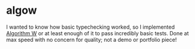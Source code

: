 # algow

I wanted to know how basic typechecking worked, so I implemented [Algorithm W](https://en.wikipedia.org/wiki/Hindley%E2%80%93Milner_type_system#Algorithm_W) or at least enough of it to pass incredibly basic tests. Done at max speed with no concern for quality; not a demo or portfolio piece!
